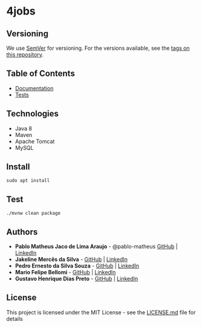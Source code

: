 # 4jobs

[logo]: https://github.com/pablo-matheus/4jobs/raw/master/icon.png "4Jobs Icon"

## Versioning

We use [SemVer]() for versioning. For the versions available, see the [tags on this repository]().


## Table of Contents

- [Documentation](#)
- [Tests](#)


## Technologies

- Java 8
- Maven
- Apache Tomcat
- MySQL


## Install

```
sudo apt install
```

## Test

```
./mvnw clean package
```


## Authors

- **Pablo Matheus Jaco de Lima Araujo** - @pablo-matheus [GitHub](#) | [LinkedIn](#)
- **Jakeline Mercês da Silva** - [GitHub](#) | [LinkedIn](#)
- **Pedro Ernesto da Silva Souza** - [GitHub](#) | [LinkedIn](#)
- **Mario Felipe Bellomi** - [GitHub](#) | [LinkedIn](#)
- **Gustavo Henrique Dias Preto** - [GitHub](#) | [LinkedIn](#)


## License

This project is licensed under the MIT License - see the [LICENSE.md](https://github.com/pablo-matheus/4jobs/raw/master/icon.png) file for details